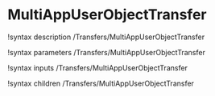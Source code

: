 <!-- MOOSE Documentation Stub: Remove this when content is added. -->

# MultiAppUserObjectTransfer

!syntax description /Transfers/MultiAppUserObjectTransfer

!syntax parameters /Transfers/MultiAppUserObjectTransfer

!syntax inputs /Transfers/MultiAppUserObjectTransfer

!syntax children /Transfers/MultiAppUserObjectTransfer
